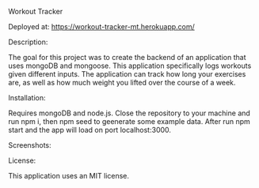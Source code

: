 Workout Tracker

Deployed at: https://workout-tracker-mt.herokuapp.com/

Description:

The goal for this project was to create the backend of an application that uses mongoDB and mongoose. This application specifically logs workouts given different inputs. The application can track how long your exercises are, as well as how much weight you lifted over the course of a week. 

Installation:

Requires mongoDB and node.js. Close the repository to your machine and run npm i, then npm seed to geenerate some example data. After run npm start and the app will load on port localhost:3000.

Screenshots:

License:

This application uses an MIT license.